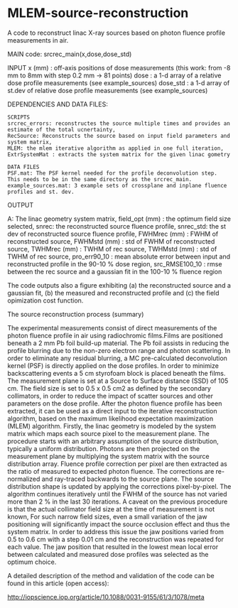# MLEM-source-reconstruction

A code to reconstruct linac X-ray sources based on photon fluence profile measurements in air. 

MAIN code: srcrec_main(x,dose,dose_std)

INPUT
x (mm) : off-axis positions of dose measurements (this work: from -8 mm to 8mm with step 0.2 mm -> 81 points)
dose : a 1-d array of a relative dose profile measurements (see example_sources)
dose_std : a 1-d array of st.dev of relative dose profile measurements (see example_sources)

DEPENDENCIES AND DATA FILES: 

    SCRIPTS
    srcrec_errors: reconstructes the source multiple times and provides an estimate of the total ucnertainty,
    RecSource: Reconstructs the source based on input field parameters and system matrix,
    MLEM: the mlem iterative algorithm as applied in one full iteration,
    ExtrSystemMat : extracts the system matrix for the given linac gometry

    DATA FILES
    PSF.mat: The PSF kernel needed for the profile deconvolution step. This needs to be in the same directory as the srcrec_main.
    example_sources.mat: 3 example sets of crossplane and inplane fluence profiles and st. dev. 

OUTPUT 

A: The linac geometry system matrix,
field_opt (mm) : the optimum field size selected, 
snrec: the reconstructed source fluence profile, 
snrec_std: the st dev of reconstructed source fluence profile,
FWHMrec (mm) : FWHM of reconstructed source,
FWHMstd (mm) : std of FWHM of reconstructed source,
TWHMrec (mm) : TWHM of rec source, 
TWHMstd (mm) : std of TWHM of rec source, 
pro_err90_10 : mean absolute error between input and reconstructed profile in the 90-10 % dose region, 
src_RMSE100_10 : rmse between the rec source and a gaussian fit in the 100-10 % fluence region

The code outputs also a figure exhibiting (a) the reconstructed source and a gaussian fit, 
(b) the measured and reconstructed profile and (c) the field opimization cost function. 

The source reconstruction process (summary)

The experimental measurements consist of direct measurements of the photon fluence profile in air using radiochromic films.Films are positioned beneath a 2 mm Pb foil build-up material. The Pb foil assists in reducing the profile blurring due to the non-zero electron range and photon scattering. In order to eliminate any residual blurring, a MC pre-calculated deconvolution kernel (PSF) is directly
applied on the dose profiles.  In order to minimize backscattering events a 5 cm styrofoam block is placed beneath the films. The
measurement plane is set at a Source to Surface distance (SSD) of 105 cm. The field size is set to 0.5 x 0.5 cm2 as defined by the secondary collimators, in order to reduce the impact of scatter sources and other parameters on the dose profile.
After the photon fluence profile has been extracted, it can be used as a direct input to the iterative reconstruction algorithm, based on the maximum likelihood expectation maximization (MLEM) algorithm. Firstly, the linac geometry is modeled
by the system matrix which maps each source pixel to the measurement plane. The procedure starts with an arbitrary assumption of the source distribution, typically a uniform distribution. Photons are then projected on the measurement plane by multiplying the system matrix with the source distribution array. Fluence profile correction per pixel are then extracted as the ratio of measured to expected photon  fluence. The corrections are re-normalized and ray-traced backwards to the source plane. The source distribution shape is updated by applying the corrections pixel-by-pixel. The algorithm continues iteratively until the FWHM of the source has not varied
more than 2 % in the last 30 iterations. A caveat on the previous procedure is that the actual collimator field size at the time of measurement is not known, For such narrow field sizes, even a small variation of the jaw positioning will significantly impact the source occlusion effect and thus the system matrix. In order to address this issue the jaw positions varied from 0.5 to 0.6 cm with a step 0.01 cm and the reconstruction was repeated for each value. The jaw position that resulted in the lowest mean local error between
calculated and measured dose profiles was selected as the optimum choice.


A detailed description of the method and validation of the code can be found in this article (open access): 

http://iopscience.iop.org/article/10.1088/0031-9155/61/3/1078/meta
